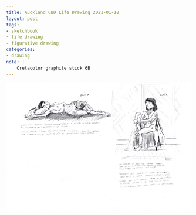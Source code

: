 ```yaml
---
title: Auckland CBD Life Drawing 2021-01-18
layout: post
tags:
- sketchbook
- life drawing
- figurative drawing
categories:
- drawing
note: |
    Cretacolor graphite stick 6B
---
```


<img src="/assets/pages/art/images/196.png">
